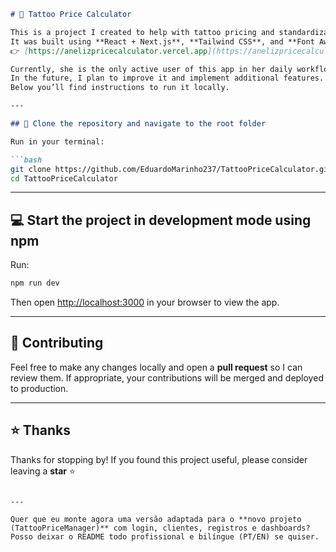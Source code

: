 
````markdown
# 💉 Tattoo Price Calculator

This is a project I created to help with tattoo pricing and standardization for my wife, who works as a tattoo artist ([@AnelizTattoo](https://www.instagram.com/AnelizTattoo)).  
It was built using **React + Next.js**, **Tailwind CSS**, and **Font Awesome icons**, with some parameters saved in **localStorage**, and it’s deployed on **Vercel** at  
👉 [https://anelizpricecalculator.vercel.app](https://anelizpricecalculator.vercel.app)

Currently, she is the only active user of this app in her daily workflow.  
In the future, I plan to improve it and implement additional features.  
Below you’ll find instructions to run it locally.

---

## 🚀 Clone the repository and navigate to the root folder

Run in your terminal:

```bash
git clone https://github.com/EduardoMarinho237/TattooPriceCalculator.git
cd TattooPriceCalculator
````

---

## 💻 Start the project in development mode using npm

Run:

```bash
npm run dev
```

Then open [http://localhost:3000](http://localhost:3000) in your browser to view the app.

---

## 🧩 Contributing

Feel free to make any changes locally and open a **pull request** so I can review them.
If appropriate, your contributions will be merged and deployed to production.

---

## ⭐ Thanks

Thanks for stopping by!
If you found this project useful, please consider leaving a **star** ⭐

```

---

Quer que eu monte agora uma versão adaptada para o **novo projeto (TattooPriceManager)** com login, clientes, registros e dashboards?  
Posso deixar o README todo profissional e bilíngue (PT/EN) se quiser.
```
